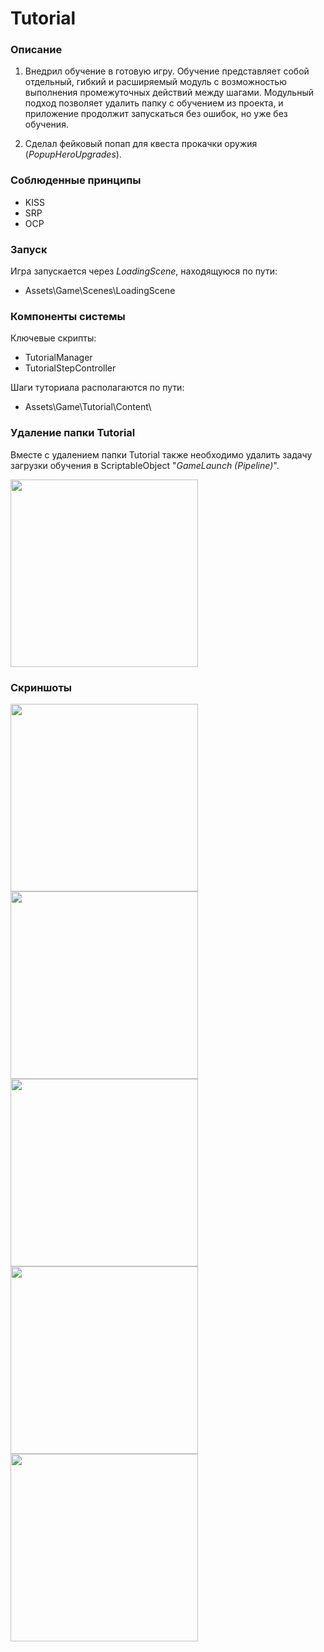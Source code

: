 # Tutorial

### Описание
1. Внедрил обучение в готовую игру. Обучение представляет собой отдельный, гибкий и расширяемый модуль с возможностью выполнения промежуточных действий между шагами. Модульный подход позволяет удалить папку с обучением из проекта, и приложение продолжит запускаться без ошибок, но уже без обучения.
   
2. Сделал фейковый попап для квеста прокачки оружия (*PopupHeroUpgrades*).

### Соблюденные принципы
- KISS
- SRP
- OCP
  
### Запуск
Игра запускается через *LoadingScene*, находящуюся по пути:
- Assets\Game\Scenes\LoadingScene

### Компоненты системы
Ключевые скрипты:
- TutorialManager
- TutorialStepController

Шаги туториала располагаются по пути:

- Assets\Game\Tutorial\Content\
  
### Удаление папки Tutorial
Вместе с удалением папки Tutorial также необходимо удалить задачу загрузки обучения в ScriptableObject "*GameLaunch (Pipeline)*".

<img src="Assets/Resources/GameLaunch.png" width="300">

### Скриншоты
<img src="Assets/Resources/Screen1.png" width="300">
<img src="Assets/Resources/Screen2.png" width="300">
<img src="Assets/Resources/Screen3.png" width="300">
<img src="Assets/Resources/Screen4.png" width="300">
<img src="Assets/Resources/Screen5.png" width="300">
